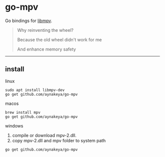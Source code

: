 # go-mpv

Go bindings for [libmpv](https://mpv.io/).

> Why reinventing the wheel?
> 
> Because the old wheel didn't work for me
>
> And enhance memory safety

----

## install

linux
```
sudo apt install libmpv-dev
go get github.com/aynakeya/go-mpv
```


macos
```
brew install mpv
go get github.com/aynakeya/go-mpv
```

windows
1. compile or download mpv-2.dll.
2. copy mpv-2.dll and mpv folder to system path
```
go get github.com/aynakeya/go-mpv
```